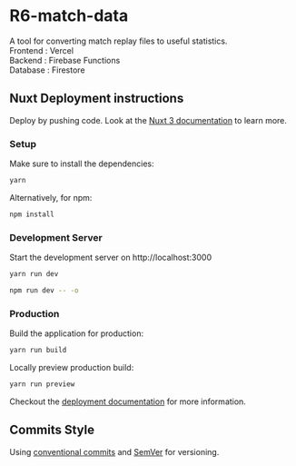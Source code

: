 # R6-match-data
A tool for converting match replay files to useful statistics.  
Frontend : Vercel  
Backend : Firebase Functions  
Database : Firestore  


## Nuxt Deployment instructions

Deploy by pushing code.
Look at the [Nuxt 3 documentation](https://v3.nuxtjs.org) to learn more.

### Setup

Make sure to install the dependencies:

```bash
yarn
```

Alternatively, for npm:
```bash
npm install
```

### Development Server

Start the development server on http://localhost:3000

```bash
yarn run dev
```

```bash
npm run dev -- -o
```

### Production

Build the application for production:

```bash
yarn run build
```

Locally preview production build:

```bash
yarn run preview
```

Checkout the [deployment documentation](https://v3.nuxtjs.org/guide/deploy/presets) for more information.

## Commits Style
Using [conventional commits](https://www.conventionalcommits.org/en/v1.0.0/) and [SemVer](https://semver.org/) for versioning.